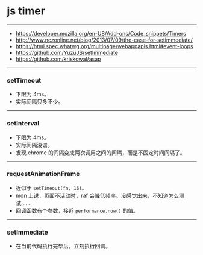 # js timer

---

+ https://developer.mozilla.org/en-US/Add-ons/Code_snippets/Timers
+ http://www.nczonline.net/blog/2013/07/09/the-case-for-setimmediate/
+ https://html.spec.whatwg.org/multipage/webappapis.html#event-loops
+ https://github.com/YuzuJS/setImmediate
+ https://github.com/kriskowal/asap

---

### setTimeout

+ 下限为 4ms。
+ 实际间隔只多不少。

---

### setInterval

+ 下限为 4ms。
+ 实际间隔没谱。
+ 发现 chrome 的间隔变成两次调用之间的间隔，而是不固定时间间隔了。

---

### requestAnimationFrame

+ 近似于 `setTimeout(fn, 16)`。
+ mdn 上说，页面不活动时，raf 会降低频率。没感觉出来，不知道怎么测试……
+ 回调函数有个参数，接近 `performance.now()` 的值。

---

### setImmediate

+ 在当前代码执行完毕后，立刻执行回调。

